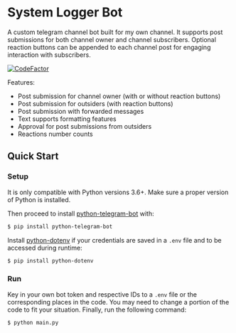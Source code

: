 # System Logger Bot
A custom telegram channel bot built for my own channel. It supports post submissions for both channel owner and channel subscribers. Optional reaction buttons can be appended to each channel post for engaging interaction with subscribers. 

[![CodeFactor](https://www.codefactor.io/repository/github/choitommy/system-logger-bot/badge)](https://www.codefactor.io/repository/github/choitommy/system-logger-bot)

Features:

- Post submission for channel owner (with or without reaction buttons)
- Post submission for outsiders (with reaction buttons)
- Post submission with forwarded messages
- Text supports formatting features
- Approval for post submissions from outsiders
- Reactions number counts

## Quick Start

### Setup

It is only compatible with Python versions 3.6+. Make sure a proper version of Python is installed.

Then proceed to install [python-telegram-bot](https://github.com/python-telegram-bot/python-telegram-bot) with:

```bash
$ pip install python-telegram-bot
```

Install [python-dotenv](https://github.com/theskumar/python-dotenv) if your credentials are saved in a `.env` file and to be accessed during runtime:

```bash
$ pip install python-dotenv
```

### Run

Key in your own bot token and respective IDs to a `.env` file or the corresponding places in the code. You may need to change a portion of the code to fit your situation. Finally, run the following command: 

```bash
$ python main.py
```
